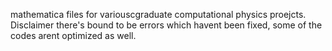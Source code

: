 mathematica files for variouscgraduate computational physics proejcts. Disclaimer there's bound to be errors which havent been fixed, some of the codes arent optimized as well. 
